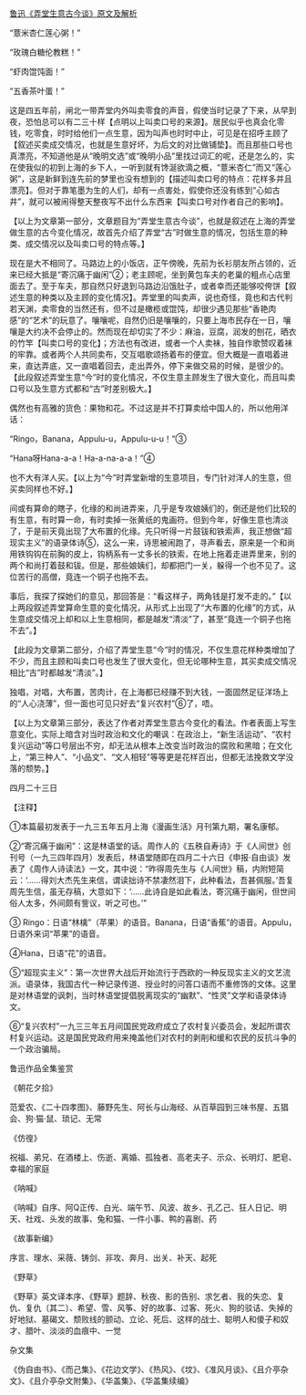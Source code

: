 [鲁迅《弄堂生意古今谈》原文及解析](https://www.vrrw.net/wx/8613.html)

“薏米杏仁莲心粥！”

“玫瑰白糖伦教糕！”

“虾肉馄饨面！”

“五香茶叶蛋！”

这是四五年前，闸北一带弄堂内外叫卖零食的声音，假使当时记录了下来，从早到夜，恐怕总可以有二三十样【点明以上叫卖口号的来源】。居民似乎也真会化零钱，吃零食，时时给他们一点生意，因为叫声也时时中止，可见是在招呼主顾了【叙述买卖成交情况，也就是生意好坏，为后文的对比做铺垫】。而且那些口号也真漂亮，不知道他是从“晚明文选”或“晚明小品”里找过词汇的呢，还是怎么的，实在使我似的初到上海的乡下人，一听到就有馋涎欲滴之概，“薏米杏仁”而又“莲心粥”，这是新鲜到连先前的梦里也没有想到的【描述叫卖口号的特点：花样多并且漂亮】。但对于靠笔墨为生的人们，却有一点害处，假使你还没有练到“心如古井”，就可以被闹得整天整夜写不出什么东西来【叫卖口号对作者自己的影响】。



【以上为文章第一部分，文章题目为“弄堂生意古今谈”，也就是叙述在上海的弄堂做生意的古今变化情况，故首先介绍了弄堂“古”时做生意的情况，包括生意的种类、成交情况以及叫卖口号的特点等。】

现在是大不相同了。马路边上的小饭店，正午傍晚，先前为长衫朋友所占领的，近来已经大抵是“寄沉痛于幽闲”②；老主顾呢，坐到黄包车夫的老巢的粗点心店里面去了。至于车夫，那自然只好退到马路边沿饿肚子，或者幸而还能够咬侉饼【叙述生意的种类以及主顾的变化情况】。弄堂里的叫卖声，说也奇怪，竟也和古代判若天渊，卖零食的当然还有，但不过是橄榄或馄饨，却很少遇见那些“香艳肉感”的“艺术”的玩意了。嚷嚷呢，自然仍旧是嚷嚷的，只要上海市民存在一日，嚷嚷是大约决不会停止的。然而现在却切实了不少：麻油，豆腐，润发的刨花，晒衣的竹竿【叫卖口号的变化】；方法也有改进，或者一个人卖袜，独自作歌赞叹着袜的牢靠。或者两个人共同卖布，交互唱歌颂扬着布的便宜。但大概是一直唱着进来，直达弄底，又一直唱着回去，走出弄外，停下来做交易的时候，是很少的。【此段叙述弄堂生意“今”时的变化情况，不仅生意主顾发生了很大变化，而且叫卖口号以及生意方式都和“古”时差别极大。】

偶然也有高雅的货色：果物和花。不过这是并不打算卖给中国人的，所以他用洋话：

“Ringo，Banana，Appulu-u，Appulu-u-u！”③

“Hana呀Hana-a-a！Ha-a-na-a-a！”④

也不大有洋人买。【以上为“今”时弄堂新增的生意项目，专门针对洋人的生意，但买卖同样也不好。】

间或有算命的瞎子，化缘的和尚进弄来，几乎是专攻娘姨们的，倒还是他们比较的有生意，有时算一命，有时卖掉一张黄纸的鬼画符。但到今年，好像生意也清淡了，于是前天竟出现了大布置的化缘。先只听得一片鼓钹和铁索声，我正想做“超现实主义”的语录体诗⑤，这么一来，诗思被闹跑了，寻声看去，原来是一个和尚用铁钩钩在前胸的皮上，钩柄系有一丈多长的铁索，在地上拖着走进弄里来，别的两个和尚打着鼓和钹。但是，那些娘姨们，却都把门一关，躲得一个也不见了。这位苦行的高僧，竟连一个铜子也拖不去。

事后，我探了探她们的意见，那回答是：“看这样子，两角钱是打发不走的。”【以上两段叙述弄堂算命生意的变化情况，从形式上出现了“大布置的化缘”的方式，从生意成交情况上却和以上生意相同，都是越发“清淡”了，甚至“竟连一个铜子也拖不去”。】

【此段为文章第二部分，介绍了弄堂生意“今”时的情况，不仅生意花样种类增加了不少，而且主顾和叫卖口号也发生了很大变化，但无论哪种生意，其买卖成交情况相比“古”时都越发“清淡”。】

独唱，对唱，大布置，苦肉计，在上海都已经赚不到大钱，一面固然足征洋场上的“人心浇薄”，但一面也可见只好去“复兴农村”⑥了，唔。

【以上为文章第三部分，表达了作者对弄堂生意古今变化的看法。作者表面上写生意变化，实际上暗含对当时政治和文化的嘲讽：在政治上，“新生活运动”、“农村复兴运动”等口号层出不穷，却无法从根本上改变当时政治的腐败和黑暗；在文化上，“第三种人”、“小品文”、“文人相轻”等等更是花样百出，但都无法挽救文学没落的颓势。】

四月二十三日



【注释】

①本篇最初发表于一九三五年五月上海《漫画生活》月刊第九期，署名康郁。

②“寄沉痛于幽闲”：这是林语堂的话。周作人的《五秩自寿诗》于《人间世》创刊号（一九三四年四月）发表后，林语堂随即在四月二十六日《申报·自由谈》发表了《周作人诗读法》一文，其中说：“昨得周先生与《人间世》稿，内附短简云：‘……得刘大杰先生来信，谓读拙诗不禁凄然泪下，此种看法，吾甚佩服。’吾复周先生信，虽无存稿，大意如下：‘……此诗自是如此看法，寄沉痛于幽闲，但世间俗人太多，外间颇有訾议，听之可也。’”

③ Ringo：日语“林檎”（苹果）的语音。Banana，日语“香蕉”的语音。Appulu，日语外来词“苹果”的语音。

④Hana，日语“花”的语音。

⑤“超现实主义”：第一次世界大战后开始流行于西欧的一种反现实主义的文艺流派。语录体，我国古代一种记录传道、授业时的问答口语而不重修饰的文体。这里是对林语堂的讽刺，当时林语堂提倡脱离现实的“幽默”、“性灵”文学和语录体诗文。

⑥“复兴农村”一九三三年五月间国民党政府成立了农村复兴委员会，发起所谓农村复兴运动。这是国民党政府用来掩盖他们对农村的剥削和缓和农民的反抗斗争的一个政治骗局。

鲁迅作品全集鉴赏

《朝花夕拾》

范爱农、《二十四孝图》、藤野先生、阿长与山海经、从百草园到三味书屋、五猖会、狗·猫·鼠、琐记、无常

《仿徨》

祝福、弟兄、在酒楼上、伤逝、离婚、孤独者、高老夫子、示众、长明灯、肥皂、幸福的家庭

《呐喊》

《呐喊》自序、阿Q正传、白光、端午节、风波、故乡、孔乙己、狂人日记、明天、社戏、头发的故事、兔和猫、一件小事、鸭的喜剧、药

《故事新编》

序言、理水、采薇、铸剑、非攻、奔月、出关、补天、起死

《野草》

《野草》英文译本序、《野草》题辞、秋夜、影的告别、求乞者、我的失恋、复仇、复仇〔其二〕、希望、雪、风筝、好的故事、过客、死火、狗的驳诘、失掉的好地狱、墓碣文、颓败线的颤动、立论、死后、这样的战士、聪明人和傻子和奴才、腊叶、淡淡的血痕中、一觉

杂文集

《伪自由书》、《而己集》、《花边文学》、《热风》、《坟》、《准风月谈》、《且介亭杂文》、《且介亭杂文附集》、《华盖集》、《华盖集续编》

